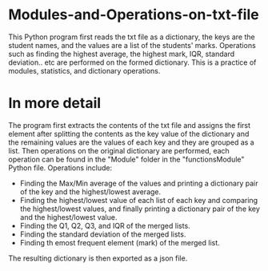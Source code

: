 # Modules-and-Operations-on-txt-file
This Python program first reads the txt file as a dictionary, the keys are the student names, and the values are a list of the students' marks. Operations such as finding the highest average, the highest mark, IQR, standard deviation.. etc are performed on the formed dictionary. This is a practice of modules, statistics, and dictionary operations.
# In more detail
The program first extracts the contents of the txt file and assigns the first element after splitting the contents as the key value of the dictionary and the remaining values are the values of each key and they are grouped as a list. Then operations on the original dictionary are performed, each operation can be found in the "Module" folder in the "functionsModule" Python file. Operations include:
- Finding the Max/Min average of the values and printing a dictionary pair of the key and the highest/lowest average.
- Finding the highest/lowest value of each list of each key and comparing the highest/lowest values, and finally printing a dictionary pair of the key and the highest/lowest value.
- Finding the Q1, Q2, Q3, and IQR of the merged lists.
- Finding the standard deviation of the merged lists.
- Finding th emost frequent element (mark) of the merged list.

The resulting dictionary is then exported as a json file.
